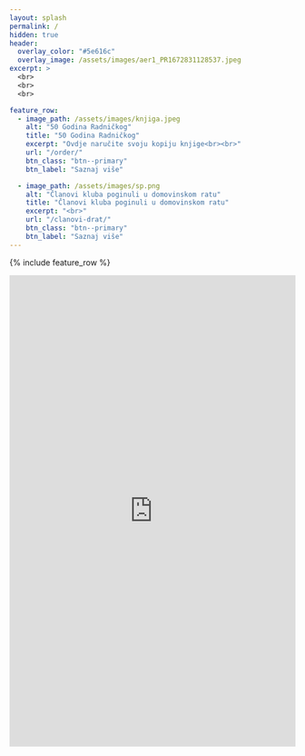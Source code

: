 ```yaml
---
layout: splash
permalink: /
hidden: true
header:
  overlay_color: "#5e616c"
  overlay_image: /assets/images/aer1_PR1672831128537.jpeg
excerpt: >
  <br>
  <br>
  <br>

feature_row:
  - image_path: /assets/images/knjiga.jpeg
    alt: "50 Godina Radničkog"
    title: "50 Godina Radničkog"
    excerpt: "Ovdje naručite svoju kopiju knjige<br><br>"
    url: "/order/"
    btn_class: "btn--primary"
    btn_label: "Saznaj više"

  - image_path: /assets/images/sp.png
    alt: "Članovi kluba poginuli u domovinskom ratu"
    title: "Članovi kluba poginuli u domovinskom ratu"
    excerpt: "<br>"
    url: "/clanovi-drat/"
    btn_class: "btn--primary"
    btn_label: "Saznaj više"
---
```


{% include feature_row %}
<!--SofaScore-->
<iframe id="sofa-standings-embed-91537-65734"
		src="https://widgets.sofascore.com/embed/tournament/91537/season/65734/standings/2.%20%C5%BDNL%20Vukovar%2024%2F25?widgetTitle=2.%20%C5%BDNL%20Vukovar%2024%2F25&showCompetitionLogo=true"
		width="100%"
		height="830px"
		frameborder="0"
		scrolling="no">
</iframe>
<!--SofaScore end-->
